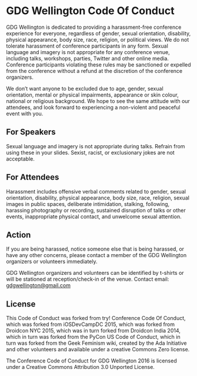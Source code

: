 # GDG Wellington Code Of Conduct

GDG Wellington is dedicated to providing a harassment-free conference experience for everyone, regardless of gender, sexual orientation, disability, physical appearance, body size, race, religion, or political views. We do not tolerate harassment of conference participants in any form. Sexual language and imagery is not appropriate for any conference venue, including talks, workshops, parties, Twitter and other online media. Conference participants violating these rules may be sanctioned or expelled from the conference without a refund at the discretion of the conference organizers.

We don’t want anyone to be excluded due to age, gender, sexual orientation, mental or physical impairments, appearance or skin colour, national or religious background. We hope to see the same attitude with our attendees, and look forward to experiencing a non-violent and peaceful event with you.

## For Speakers

Sexual language and imagery is not appropriate during talks. Refrain from using these in your slides. Sexist, racist, or exclusionary jokes are not acceptable.

## For Attendees

Harassment includes offensive verbal comments related to gender, sexual orientation, disability, physical appearance, body size, race, religion, sexual images in public spaces, deliberate intimidation, stalking, following, harassing photography or recording, sustained disruption of talks or other events, inappropriate physical contact, and unwelcome sexual attention.

## Action

If you are being harassed, notice someone else that is being harassed, or have any other concerns, please contact a member of the GDG Wellington organizers or volunteers immediately.

GDG Wellington organizers and volunteers can be identified by t-shirts or will be stationed at reception/check-in of the venue. Contact email: gdgwellington@gmail.com

## License

This Code of Conduct was forked from try! Conference Code Of Conduct, which was forked from iOSDevCampDC 2015, which was forked from Droidcon NYC 2015, which was in turn forked from Droidcon India 2014, which in turn was forked from the PyCon US Code of Conduct, which in turn was forked from the Geek Feminism wiki, created by the Ada Initiative and other volunteers and available under a creative Commons Zero license.

The Conference Code of Conduct for GDG Wellington 2016 is licensed under a Creative Commons Attribution 3.0 Unported License.
